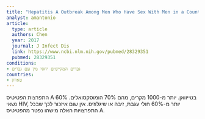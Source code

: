 ```yaml
---
title: "Hepatitis A Outbreak Among Men Who Have Sex With Men in a Country of Low Endemicity of Hepatitis A Infection"
analyst: amantonio
article:
  type: article
  authors: Chen
  year: 2017
  journal: J Infect Dis
  link: https://www.ncbi.nlm.nih.gov/pubmed/28329351
  pubmed: 28329351
conditions:
- גברים המקיימים יחסי מין עם גברים
countries:
- טאיוון
---
```


התפרצות הפטיטיס A בטייוואן. יותר מ-1000 מקרים, מהם 70% הומוסקסואלים. 60% נשאי HIV, יותר מ-60% חולי עגבת, זיבה או שיגלוזיס.
אין שום איזכור לכך שבכל התפרצויות האלה מישהו נפטר מהפטיטיס A.
